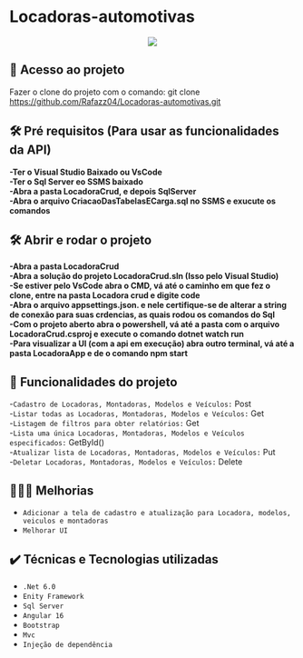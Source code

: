 # Locadoras-automotivas

<p align="center">
<img src="http://img.shields.io/static/v1?label=STATUS&message=CONCLUIDO&color=GREEN&style=for-the-badge"/>
</p>

## 📁 Acesso ao projeto

Fazer o clone do projeto com o comando: git clone https://github.com/Rafazz04/Locadoras-automotivas.git

## 🛠️ Pré requisitos (Para usar as funcionalidades da API)
**-Ter o Visual Studio Baixado ou VsCode**<br>
**-Ter o Sql Server eo SSMS baixado**<br>
**-Abra a pasta LocadoraCrud, e depois SqlServer**<br>
**-Abra o arquivo CriacaoDasTabelasECarga.sql no SSMS e exucute os comandos**<br>

## 🛠️ Abrir e rodar o projeto
**-Abra a pasta LocadoraCrud**<br>
**-Abra a solução do projeto LocadoraCrud.sln (Isso pelo Visual Studio)**<br>
**-Se estiver pelo VsCode abra o CMD, vá até o caminho em que fez o clone, entre na pasta Locadora crud e digite code**<br>
**-Abra o arquivo appsettings.json. e nele certifique-se de alterar a string de conexão para suas crdencias, as quais rodou os comandos do Sql**<br>
**-Com o projeto aberto abra o powershell, vá até a pasta com o arquivo LocadoraCrud.csproj e execute o comando dotnet watch run**<br>
**-Para visualizar a UI (com a api em execução) abra outro terminal, vá até a pasta LocadoraApp e de o comando npm start**<br>

## 🔨 Funcionalidades do projeto
-``Cadastro de Locadoras, Montadoras, Modelos e Veículos:`` Post<br>
-``Listar todas as Locadoras, Montadoras, Modelos e Veículos:`` Get<br>
-``Listagem de filtros para obter relatórios:`` Get<br>
-``Lista uma única Locadoras, Montadoras, Modelos e Veículos especificados:`` GetById()<br>
-``Atualizar lista de Locadoras, Montadoras, Modelos e Veículos:`` Put<br>
-``Deletar Locadoras, Montadoras, Modelos e Veículos:`` Delete<br>

## 👨🏻‍💻 Melhorias
- ``Adicionar a tela de cadastro e atualização para Locadora, modelos, veiculos e montadoras``
- ``Melhorar UI``

## ✔️ Técnicas e Tecnologias utilizadas

- ``.Net 6.0``
- ``Enity Framework``
- ``Sql Server``
- ``Angular 16``
- ``Bootstrap``
- ``Mvc``
- ``Injeção de dependência``

